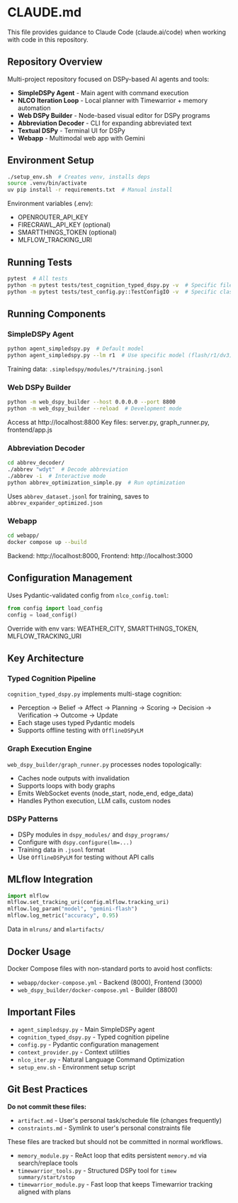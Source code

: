 # CLAUDE.md

This file provides guidance to Claude Code (claude.ai/code) when working with code in this repository.

## Repository Overview

Multi-project repository focused on DSPy-based AI agents and tools:
- **SimpleDSPy Agent** - Main agent with command execution
- **NLCO Iteration Loop** - Local planner with Timewarrior + memory automation
- **Web DSPy Builder** - Node-based visual editor for DSPy programs
- **Abbreviation Decoder** - CLI for expanding abbreviated text
- **Textual DSPy** - Terminal UI for DSPy
- **Webapp** - Multimodal web app with Gemini

## Environment Setup

```bash
./setup_env.sh  # Creates venv, installs deps
source .venv/bin/activate
uv pip install -r requirements.txt  # Manual install
```

Environment variables (.env):
- OPENROUTER_API_KEY
- FIRECRAWL_API_KEY (optional)
- SMARTTHINGS_TOKEN (optional)
- MLFLOW_TRACKING_URI

## Running Tests

```bash
pytest  # All tests
python -m pytest tests/test_cognition_typed_dspy.py -v  # Specific file
python -m pytest tests/test_config.py::TestConfigIO -v  # Specific class
```

## Running Components

### SimpleDSPy Agent
```bash
python agent_simpledspy.py  # Default model
python agent_simpledspy.py --lm r1  # Use specific model (flash/r1/dv3)
```

Training data: `.simpledspy/modules/*/training.jsonl`

### Web DSPy Builder
```bash
python -m web_dspy_builder --host 0.0.0.0 --port 8800
python -m web_dspy_builder --reload  # Development mode
```

Access at http://localhost:8800
Key files: server.py, graph_runner.py, frontend/app.js

### Abbreviation Decoder
```bash
cd abbrev_decoder/
./abbrev "wdyt"  # Decode abbreviation
./abbrev -i  # Interactive mode
python abbrev_optimization_simple.py  # Run optimization
```

Uses `abbrev_dataset.jsonl` for training, saves to `abbrev_expander_optimized.json`

### Webapp
```bash
cd webapp/
docker compose up --build
```

Backend: http://localhost:8000, Frontend: http://localhost:3000

## Configuration Management

Uses Pydantic-validated config from `nlco_config.toml`:
```python
from config import load_config
config = load_config()
```

Override with env vars: WEATHER_CITY, SMARTTHINGS_TOKEN, MLFLOW_TRACKING_URI

## Key Architecture

### Typed Cognition Pipeline
`cognition_typed_dspy.py` implements multi-stage cognition:
- Perception → Belief → Affect → Planning → Scoring → Decision → Verification → Outcome → Update
- Each stage uses typed Pydantic models
- Supports offline testing with `OfflineDSPyLM`

### Graph Execution Engine
`web_dspy_builder/graph_runner.py` processes nodes topologically:
- Caches node outputs with invalidation
- Supports loops with body graphs
- Emits WebSocket events (node_start, node_end, edge_data)
- Handles Python execution, LLM calls, custom nodes

### DSPy Patterns
- DSPy modules in `dspy_modules/` and `dspy_programs/`
- Configure with `dspy.configure(lm=...)`
- Training data in `.jsonl` format
- Use `OfflineDSPyLM` for testing without API calls

## MLflow Integration

```python
import mlflow
mlflow.set_tracking_uri(config.mlflow.tracking_uri)
mlflow.log_param("model", "gemini-flash")
mlflow.log_metric("accuracy", 0.95)
```

Data in `mlruns/` and `mlartifacts/`

## Docker Usage

Docker Compose files with non-standard ports to avoid host conflicts:
- `webapp/docker-compose.yml` - Backend (8000), Frontend (3000)
- `web_dspy_builder/docker-compose.yml` - Builder (8800)

## Important Files

- `agent_simpledspy.py` - Main SimpleDSPy agent
- `cognition_typed_dspy.py` - Typed cognition pipeline
- `config.py` - Pydantic configuration management
- `context_provider.py` - Context utilities
- `nlco_iter.py` - Natural Language Command Optimization
- `setup_env.sh` - Environment setup script

## Git Best Practices

**Do not commit these files:**
- `artifact.md` - User's personal task/schedule file (changes frequently)
- `constraints.md` - Symlink to user's personal constraints file

These files are tracked but should not be committed in normal workflows.
- `memory_module.py` - ReAct loop that edits persistent `memory.md` via search/replace tools
- `timewarrior_tools.py` - Structured DSPy tool for `timew summary/start/stop`
- `timewarrior_module.py` - Fast loop that keeps Timewarrior tracking aligned with plans

